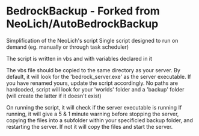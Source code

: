 # BedrockBackup - Forked from NeoLich/AutoBedrockBackup
Simplification of the NeoLich's script 
Single script designed to run on demand (eg. manually or through task scheduler)

The script is written in vbs and with variables declared in it

The vbs file should be copied to the same directory as your server.
By default, it will look for the 'bedrock_server.exe' as the server executable. If you have renamed yours, update the script accordingly. 
No paths are hardcoded, script will look for your 'worlds' folder and a 'backup' folder (will create the latter if it doesn't exist)

On running the script, it will check if the server executable is running 
  If running,  it will give a 5 & 1 minute warning before stopping the server, copying the files into a subfolder within your specificied backup folder, and restarting the server. 
  If not it will copy the files and start the server.   
